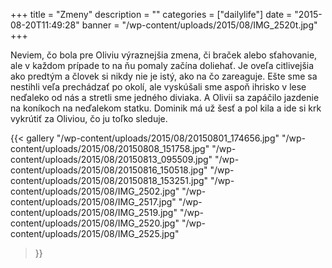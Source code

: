 +++
title = "Zmeny"
description = ""
categories = ["dailylife"]
date = "2015-08-20T11:49:28"
banner = "/wp-content/uploads/2015/08/IMG_2520t.jpg"
+++

Neviem, čo bola pre Oliviu výraznejšia zmena, či braček alebo sťahovanie, ale v každom prípade to na ňu pomaly začína doliehať. Je oveľa citlivejšia ako predtým a človek si nikdy
nie je istý, ako na čo zareaguje. Ešte sme sa nestihli veľa prechádzať po okolí, ale vyskúšali sme
aspoň ihrisko v lese neďaleko od nás a stretli sme jedného diviaka. A Olivii sa zapáčilo jazdenie
na koníkoch na neďalekom statku. Dominik má už šesť a pol kila a ide si krk vykrútiť za Oliviou, čo
ju toľko sleduje.

{{< gallery
    "/wp-content/uploads/2015/08/20150801_174656.jpg"
    "/wp-content/uploads/2015/08/20150808_151758.jpg"
    "/wp-content/uploads/2015/08/20150813_095509.jpg"
    "/wp-content/uploads/2015/08/20150816_150518.jpg"
    "/wp-content/uploads/2015/08/20150818_153251.jpg"
    "/wp-content/uploads/2015/08/IMG_2502.jpg"
    "/wp-content/uploads/2015/08/IMG_2517.jpg"
    "/wp-content/uploads/2015/08/IMG_2519.jpg"
    "/wp-content/uploads/2015/08/IMG_2520.jpg"
    "/wp-content/uploads/2015/08/IMG_2525.jpg"
>}}
